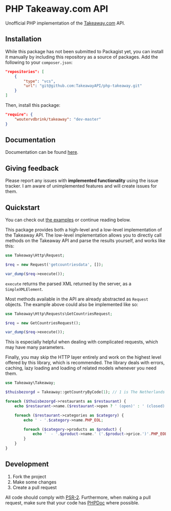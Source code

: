 # PHP Takeaway.com API
Unofficial PHP implementation of the [Takeaway.com](https://takeaway.com) API.

## Installation
While this package has not been submitted to Packagist yet, you can install it
manually by including this repository as a source of packages. Add the following
to your `composer.json`:

```json
"repositories": [
    {
        "type": "vcs",
        "url": "git@github.com:TakeawayAPI/php-takeaway.git"
    }
]
```

Then, install this package:

```json
"require": {
    "woutervdbrink/takeaway": "dev-master"
}
```

## Documentation
Documentation can be found [here](https://github.com/TakeawayAPI/php-takeaway/wiki).

## Giving feedback
Please report any issues with **implemented functionality** using the issue
tracker. I am aware of unimplemented features and will create issues for them.

## Quickstart
You can check out [the examples](examples/) or continue reading below.

This package provides both a high-level and a low-level implementation of the
Takeaway API. The low-level implementation allows you to directly call methods
on the Takeaway API and parse the results yourself, and works like this:

```php
use Takeaway\Http\Request;

$req = new Request('getcountriesdata', []);

var_dump($req->execute());
```

`execute` returns the parsed XML returned by the server, as a `SimpleXMLElement`.

Most methods available in the API are already abstracted as `Request` objects.
The example above could also be implemented like so:

```php
use Takeaway\Http\Requests\GetCountriesRequest;

$req = new GetCountriesRequest();

var_dump($req->execute());
```

This is especially helpful when dealing with complicated requests, which may have
many parameters.

Finally, you may skip the HTTP layer entirely and work on the highest level
offered by this library, which is recommended. The library deals with errors,
caching, lazy loading and loading of related models whenever you need them.

```php
use Takeaway\Takeaway;

$thuisbezorgd = Takeaway::getCountryByCode(1); // 1 is The Netherlands

foreach ($thuisbezorgd->restaurants as $restaurant) {
    echo $restaurant->name.($restaurant->open ? ' (open)' : ' (closed)').PHP_EOL;

    foreach ($restaurant->categories as $category) {
        echo ' - '.$category->name.PHP_EOL;

        foreach ($category->products as $product) {
            echo '  - '.$product->name.' ('.$product->price.')'.PHP_EOL;
        }
    }
}
```

## Development
1. Fork the project
2. Make some changes
3. Create a pull request

All code should comply with [PSR-2](https://www.php-fig.org/psr/psr-2/).
Furthermore, when making a pull request, make sure that your code has
[PHPDoc](https://docs.phpdoc.org/references/phpdoc/index.html) where possible.
